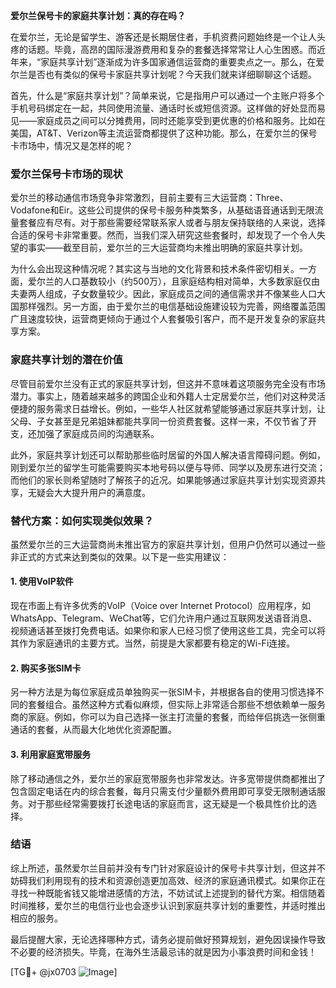 **爱尔兰保号卡的家庭共享计划：真的存在吗？**

在爱尔兰，无论是留学生、游客还是长期居住者，手机资费问题始终是一个让人头疼的话题。毕竟，高昂的国际漫游费用和复杂的套餐选择常常让人心生困惑。而近年来，“家庭共享计划”逐渐成为许多国家通信运营商的重要卖点之一。那么，在爱尔兰是否也有类似的保号卡家庭共享计划呢？今天我们就来详细聊聊这个话题。

首先，什么是“家庭共享计划”？简单来说，它是指用户可以通过一个主账户将多个手机号码绑定在一起，共同使用流量、通话时长或短信资源。这样做的好处显而易见——家庭成员之间可以分摊费用，同时还能享受到更优惠的价格和服务。比如在美国，AT&T、Verizon等主流运营商都提供了这种功能。那么，在爱尔兰的保号卡市场中，情况又是怎样的呢？

### 爱尔兰保号卡市场的现状

爱尔兰的移动通信市场竞争非常激烈，目前主要有三大运营商：Three、Vodafone和Eir。这些公司提供的保号卡服务种类繁多，从基础语音通话到无限流量套餐应有尽有。对于那些需要经常联系家人或者与朋友保持联络的人来说，选择合适的保号卡非常重要。然而，当我们深入研究这些套餐时，却发现了一个令人失望的事实——截至目前，爱尔兰的三大运营商均未推出明确的家庭共享计划。

为什么会出现这种情况呢？其实这与当地的文化背景和技术条件密切相关。一方面，爱尔兰的人口基数较小（约500万），且家庭结构相对简单，大多数家庭仅由夫妻两人组成，子女数量较少。因此，家庭成员之间的通信需求并不像某些人口大国那样强烈。另一方面，由于爱尔兰的电信基础设施建设较为完善，网络覆盖范围广且速度较快，运营商更倾向于通过个人套餐吸引客户，而不是开发复杂的家庭共享方案。

### 家庭共享计划的潜在价值

尽管目前爱尔兰没有正式的家庭共享计划，但这并不意味着这项服务完全没有市场潜力。事实上，随着越来越多的跨国企业和外籍人士定居爱尔兰，他们对这种灵活便捷的服务需求日益增长。例如，一些华人社区就希望能够通过家庭共享计划，让父母、子女甚至是兄弟姐妹都能共享同一份资费套餐。这样一来，不仅节省了开支，还加强了家庭成员间的沟通联系。

此外，家庭共享计划还可以帮助那些临时居留的外国人解决语言障碍问题。例如，刚到爱尔兰的留学生可能需要购买本地号码以便与导师、同学以及房东进行交流；而他们的家长则希望随时了解孩子的近况。如果能够通过家庭共享计划实现资源共享，无疑会大大提升用户的满意度。

### 替代方案：如何实现类似效果？

虽然爱尔兰的三大运营商尚未推出官方的家庭共享计划，但用户仍然可以通过一些非正式的方式来达到类似的效果。以下是一些实用建议：

#### 1. 使用VoIP软件
现在市面上有许多优秀的VoIP（Voice over Internet Protocol）应用程序，如WhatsApp、Telegram、WeChat等，它们允许用户通过互联网发送语音消息、视频通话甚至拨打免费电话。如果你和家人已经习惯了使用这些工具，完全可以将其作为家庭通讯的主要方式。当然，前提是大家都要有稳定的Wi-Fi连接。

#### 2. 购买多张SIM卡
另一种方法是为每位家庭成员单独购买一张SIM卡，并根据各自的使用习惯选择不同的套餐组合。虽然这种方式看似麻烦，但实际上非常适合那些不想依赖单一服务商的家庭。例如，你可以为自己选择一张主打流量的套餐，而给伴侣挑选一张侧重通话的套餐，从而最大化地优化资源配置。

#### 3. 利用家庭宽带服务
除了移动通信之外，爱尔兰的家庭宽带服务也非常发达。许多宽带提供商都推出了包含固定电话在内的综合套餐，每月只需支付少量额外费用即可享受无限制通话服务。对于那些经常需要拨打长途电话的家庭而言，这无疑是一个极具性价比的选择。

### 结语

综上所述，虽然爱尔兰目前并没有专门针对家庭设计的保号卡共享计划，但这并不妨碍我们利用现有的技术和资源创造更加高效、经济的家庭通讯模式。如果你正在寻找一种既能省钱又能增进感情的方法，不妨试试上述提到的替代方案。相信随着时间推移，爱尔兰的电信行业也会逐步认识到家庭共享计划的重要性，并适时推出相应的服务。

最后提醒大家，无论选择哪种方式，请务必提前做好预算规划，避免因误操作导致不必要的经济损失。毕竟，在海外生活最忌讳的就是因为小事浪费时间和金钱！

[TG💪+ @jx0703 ![Image](https://github.com/user-attachments/assets/dbca1d08-cadb-493c-b0ec-ad6f7a83f270)]